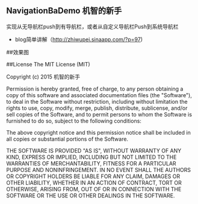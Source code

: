 ## NavigationBaDemo 机智的新手
实现从无导航栏push到有导航栏，或者从自定义导航栏Push到系统导航栏
* blog简单讲解（http://zhiwupei.sinaapp.com/?p=97)

##效果图
![<Display Name>](https://github.com/zhiwupei/NavigationBaDemo/blob/master/image.gif?raw=true)

##License
The MIT License (MIT)

Copyright (c) 2015 机智的新手

Permission is hereby granted, free of charge, to any person obtaining a copy
of this software and associated documentation files (the "Software"), to deal
in the Software without restriction, including without limitation the rights
to use, copy, modify, merge, publish, distribute, sublicense, and/or sell
copies of the Software, and to permit persons to whom the Software is
furnished to do so, subject to the following conditions:

The above copyright notice and this permission notice shall be included in all
copies or substantial portions of the Software.

THE SOFTWARE IS PROVIDED "AS IS", WITHOUT WARRANTY OF ANY KIND, EXPRESS OR
IMPLIED, INCLUDING BUT NOT LIMITED TO THE WARRANTIES OF MERCHANTABILITY,
FITNESS FOR A PARTICULAR PURPOSE AND NONINFRINGEMENT. IN NO EVENT SHALL THE
AUTHORS OR COPYRIGHT HOLDERS BE LIABLE FOR ANY CLAIM, DAMAGES OR OTHER
LIABILITY, WHETHER IN AN ACTION OF CONTRACT, TORT OR OTHERWISE, ARISING FROM,
OUT OF OR IN CONNECTION WITH THE SOFTWARE OR THE USE OR OTHER DEALINGS IN THE
SOFTWARE.

